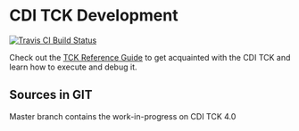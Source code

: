 CDI TCK Development
===================

[![Travis CI Build Status](https://img.shields.io/travis/cdi-spec/cdi-tck/master.svg)](https://travis-ci.org/cdi-spec/cdi-tck)

Check out the [TCK Reference Guide](https://eclipse-ee4j.github.io/cdi-tck/) to get acquainted with the CDI TCK and learn how to execute and debug it.

Sources in GIT
--------------

Master branch contains the work-in-progress on CDI TCK 4.0
